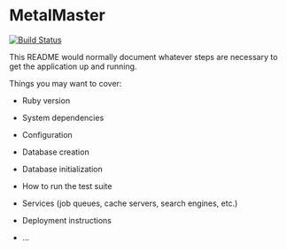 # MetalMaster

[![Build
Status](https://travis-ci.org/BrandyMint/metal_master.svg?branch=master)](https://travis-ci.org/BrandyMint/metal_master)

This README would normally document whatever steps are necessary to get the
application up and running.

Things you may want to cover:

* Ruby version

* System dependencies

* Configuration

* Database creation

* Database initialization

* How to run the test suite

* Services (job queues, cache servers, search engines, etc.)

* Deployment instructions

* ...
